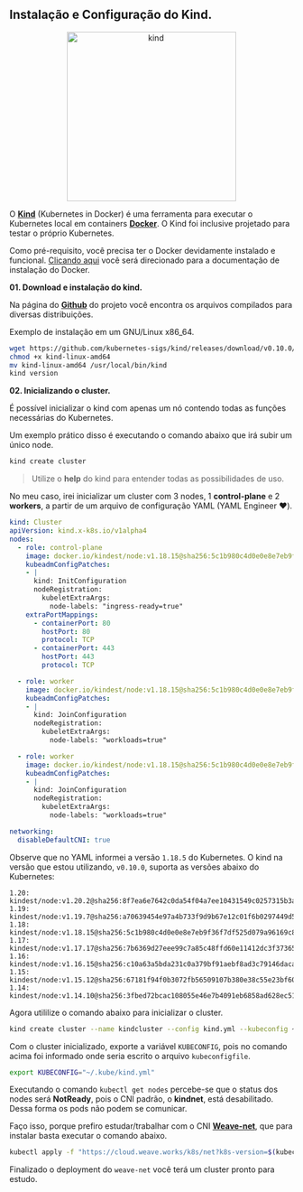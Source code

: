 ## Instalação e Configuração do Kind.

<p align="center"><img alt="kind" src="[https://raw.githubusercontent.com/kubernetes-sigs/kind/master/logo/logo.png)" width="300px" /></p>

O [**Kind**](https://kind.sigs.k8s.io/) (Kubernetes in Docker) é uma ferramenta para executar o Kubernetes local em containers [**Docker**](https://docs.docker.com/). O Kind foi inclusive projetado para testar o próprio Kubernetes.

Como pré-requisito, você precisa ter o Docker devidamente instalado e funcional. [Clicando aqui](https://docs.docker.com/get-docker/) você será direcionado para a documentação de instalação do Docker.

**01. Download e instalação do kind.**

Na página do [**Github**](https://github.com/kubernetes-sigs/kind/releases) do projeto você encontra os arquivos compilados para diversas distribuições.

Exemplo de instalação em um GNU/Linux x86_64.

```bash
wget https://github.com/kubernetes-sigs/kind/releases/download/v0.10.0/kind-linux-amd64
chmod +x kind-linux-amd64
mv kind-linux-amd64 /usr/local/bin/kind
kind version
```

**02. Inicializando o cluster.**

É possível inicializar o kind com apenas um nó contendo todas as funções necessárias do Kubernetes.

Um exemplo prático disso é executando o comando abaixo que irá subir um único node.

```bash
kind create cluster
```
> Utilize o **help** do kind para entender todas as possibilidades de uso.

No meu caso, irei inicializar um cluster com 3 nodes, 1 **control-plane** e 2 **workers**, a partir de um arquivo de configuração YAML (YAML Engineer ❤️).

```yaml
kind: Cluster
apiVersion: kind.x-k8s.io/v1alpha4
nodes:
  - role: control-plane
    image: docker.io/kindest/node:v1.18.15@sha256:5c1b980c4d0e0e8e7eb9f36f7df525d079a96169c8a8f20d8bd108c0d0889cc4
    kubeadmConfigPatches:
    - |
      kind: InitConfiguration
      nodeRegistration:
        kubeletExtraArgs:
          node-labels: "ingress-ready=true"
    extraPortMappings:
      - containerPort: 80
        hostPort: 80
        protocol: TCP
      - containerPort: 443
        hostPort: 443
        protocol: TCP

  - role: worker
    image: docker.io/kindest/node:v1.18.15@sha256:5c1b980c4d0e0e8e7eb9f36f7df525d079a96169c8a8f20d8bd108c0d0889cc4
    kubeadmConfigPatches:
    - |
      kind: JoinConfiguration
      nodeRegistration:
        kubeletExtraArgs:
          node-labels: "workloads=true"

  - role: worker
    image: docker.io/kindest/node:v1.18.15@sha256:5c1b980c4d0e0e8e7eb9f36f7df525d079a96169c8a8f20d8bd108c0d0889cc4
    kubeadmConfigPatches:
    - |
      kind: JoinConfiguration
      nodeRegistration:
        kubeletExtraArgs:
          node-labels: "workloads=true"

networking:
  disableDefaultCNI: true
```

Observe que no YAML informei a versão `1.18.5` do Kubernetes. O kind na versão que estou utilizando, `v0.10.0`, suporta as versões abaixo do Kubernetes:
```
1.20: kindest/node:v1.20.2@sha256:8f7ea6e7642c0da54f04a7ee10431549c0257315b3a634f6ef2fecaaedb19bab
1.19: kindest/node:v1.19.7@sha256:a70639454e97a4b733f9d9b67e12c01f6b0297449d5b9cbbef87473458e26dca
1.18: kindest/node:v1.18.15@sha256:5c1b980c4d0e0e8e7eb9f36f7df525d079a96169c8a8f20d8bd108c0d0889cc4
1.17: kindest/node:v1.17.17@sha256:7b6369d27eee99c7a85c48ffd60e11412dc3f373658bc59b7f4d530b7056823e
1.16: kindest/node:v1.16.15@sha256:c10a63a5bda231c0a379bf91aebf8ad3c79146daca59db816fb963f731852a99
1.15: kindest/node:v1.15.12@sha256:67181f94f0b3072fb56509107b380e38c55e23bf60e6f052fbd8052d26052fb5
1.14: kindest/node:v1.14.10@sha256:3fbed72bcac108055e46e7b4091eb6858ad628ec51bf693c21f5ec34578f6180
```

Agora utililize o comando abaixo para inicializar o cluster.

```bash
kind create cluster --name kindcluster --config kind.yml --kubeconfig ~/.kube/kind.yml
```

Com o cluster inicializado, exporte a variável `KUBECONFIG`, pois no comando acima foi informado onde seria escrito o arquivo `kubeconfigfile`.
```bash
export KUBECONFIG="~/.kube/kind.yml"
```

Executando o comando ```kubectl get nodes``` percebe-se que o status dos nodes será **NotReady**, pois o CNI padrão, o **kindnet**, está desabilitado. Dessa forma os pods não podem se comunicar.

Faço isso, porque prefiro estudar/trabalhar com o CNI [**Weave-net**](https://www.weave.works/docs/net/latest/kubernetes/kube-addon/), que para instalar basta executar o comando abaixo.

```bash
kubectl apply -f "https://cloud.weave.works/k8s/net?k8s-version=$(kubectl version | base64 | tr -d '\n')"
```
Finalizado o deployment do `weave-net` você terá um cluster pronto para estudo.